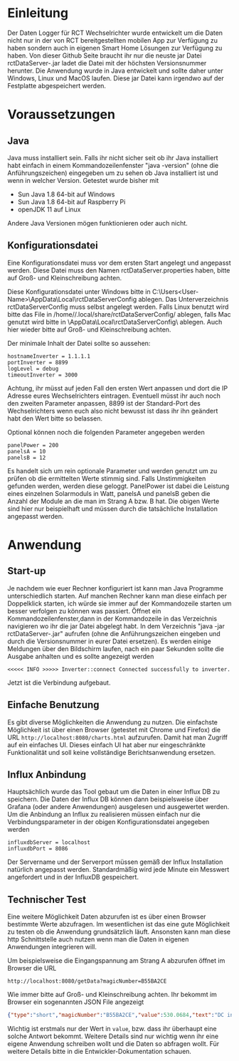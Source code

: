 # Einleitung

Der Daten Logger für RCT Wechselrichter wurde entwickelt um die Daten nicht nur in der von RCT bereitgestellten mobilen App zur Verfügung zu haben sondern auch in eigenen Smart Home Lösungen zur Verfügung zu haben. Von dieser Github Seite braucht ihr nur die neuste jar Datei rctDataServer-<version>.jar ladet die Datei  mit der höchsten Versionsnummer herunter. Die Anwendung wurde in Java entwickelt und sollte daher unter Windows, Linux und MacOS laufen. Diese jar Datei kann irgendwo auf der Festplatte abgespeichert werden.

# Voraussetzungen
## Java
Java muss installiert sein. Falls ihr nicht sicher seit ob ihr Java installiert habt einfach in einem Kommandozeilenfenster "java -version" (ohne die Anführungszeichen) eingegeben um zu sehen ob Java installiert ist und wenn in welcher Version. Getestet wurde bisher mit 

- Sun Java 1.8 64-bit auf Windows 
- Sun Java 1.8 64-bit auf Raspberry Pi
- openJDK 11 auf Linux

Andere Java Versionen mögen funktionieren oder auch nicht.

## Konfigurationsdatei
Eine Konfigurationsdatei muss vor dem ersten Start angelegt und angepasst werden. Diese Datei muss den Namen rctDataServer.properties haben, bitte auf Groß- und Kleinschreibung achten.

Diese Konfigurationsdatei unter Windows bitte in C:\Users\<User-Name>\AppData\Local\rctDataServerConfig ablegen. Das Unterverzeichnis rctDataServerConfig muss selbst angelegt werden. Falls Linux benutzt wird bitte das File in /home/<User-Name>/.local/share/rctDataServerConfig/ ablegen, falls Mac genutzt wird bitte in <user-home>\AppData\Local\rctDataServerConfig\ ablegen. Auch hier wieder bitte auf Groß-  und Kleinschreibung achten.

Der minimale Inhalt der Datei sollte so aussehen:

```
hostnameInverter = 1.1.1.1
portInverter = 8899
logLevel = debug
timeoutInverter = 3000
```
Achtung, ihr müsst auf jeden Fall den ersten Wert anpassen und dort die IP Adresse eures Wechselrichters eintragen. Eventuell müsst ihr auch noch den zweiten Parameter anpassen, 8899 ist der Standard-Port des Wechselrichters wenn euch also nicht bewusst ist dass ihr ihn geändert habt den Wert bitte so belassen.

Optional können noch die folgenden Parameter angegeben werden

```
panelPower = 200
panelsA = 10
panelsB = 12
```
Es handelt sich um rein optionale Parameter und werden genutzt um zu prüfen ob die ermittelten Werte stimmig sind. Falls Unstimmigkeiten gefunden werden, werden diese geloggt. PanelPower ist dabei die Leistung eines einzelnen Solarmoduls in Watt, panelsA und panelsB geben die Anzahl der Module an die man im Strang A bzw. B hat. Die obigen Werte sind hier nur beispielhaft und müssen durch die tatsächliche Installation angepasst werden.

# Anwendung
## Start-up
Je nachdem wie euer Rechner konfiguriert ist kann man Java Programme unterschiedlich starten. Auf manchen Rechner kann man diese einfach per Doppelklick starten, ich würde sie immer auf der Kommandozeile starten um besser verfolgen zu können was passiert.
Öffnet ein Kommandozeilenfenster,dann in der Kommandozeile in das Verzeichnis navigieren wo ihr die jar Datei abgelegt habt. In dem Verzeichnis  "java -jar rctDataServer-<version>.jar" aufrufen (ohne die Anführungszeichen eingeben und <version> durch die Versionsnummer in eurer Datei ersetzen). Es werden einige Meldungen über den Bildschirm laufen, nach ein paar Sekunden sollte die Ausgabe anhalten und es sollte angezeigt werden 

```
<<<<< INFO >>>>> Inverter::connect Connected successfully to inverter. 
```
Jetzt ist die Verbindung aufgebaut.

## Einfache Benutzung
Es gibt diverse Möglichkeiten die Anwendung zu nutzen. Die einfachste Möglichkeit ist über einen Browser
(getestet mit Chrome und Firefox) die URL `http://localhost:8080/charts.html` aufzurufen. Damit hat man Zugriff auf ein einfaches UI. Dieses einfach UI hat aber nur eingeschränkte Funktionalität und soll keine vollständige Berichtsanwendung ersetzen.

## Influx Anbindung
Hauptsächlich wurde das Tool gebaut um die Daten in einer Influx DB zu speichern. Die Daten der Influx DB können dann beispielsweise über Grafana (oder andere Anwendungen) ausgelesen und ausgewertet werden. Um die Anbindung an Influx zu realisieren müssen einfach nur die Verbindungsparameter in der obigen Konfigurationsdatei angegeben werden

```
influxdbServer = localhost
influxdbPort = 8086
```
Der Servername und der Serverport müssen gemäß der Influx Installation natürlich angepasst werden. Standardmäßig wird jede Minute ein Messwert angefordert und in der InfluxDB gespeichert.

## Technischer Test
Eine weitere Möglichkeit Daten abzurufen ist es über einen Browser bestimmte Werte abzufragen. Im wesentlichen ist das eine gute Möglichkeit zu testen ob die Anwendung grundsätzlich läuft. Ansonsten kann man diese http Schnittstelle auch nutzen wenn man die Daten in eigenen Anwendungen integrieren will.

Um beispielsweise die Eingangspannung am Strang A abzurufen öffnet im Browser die URL

```
http://localhost:8080/getData?magicNumber=B55BA2CE
```
Wie immer bitte auf Groß- und Kleinschreibung achten. Ihr bekommt im Browser ein sogenannten JSON File angezeigt


```json
{"type":"short","magicNumber":"B55BA2CE","value":530.0684,"text":"DC input voltage A in V","timestamp":1601104412,"sucess":true}
```
Wichtig ist erstmals nur der Wert in `value`, bzw. dass ihr überhaupt eine solche Antwort bekommt. Weitere Details sind nur wichtig wenn ihr eine eigene Anwendung schreiben wollt und die Daten so abfragen wollt. Für weitere Details bitte in die Entwickler-Dokumentation schauen.
